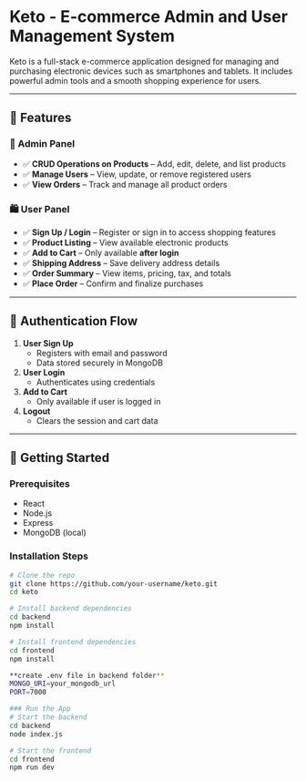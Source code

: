 # Keto - E-commerce Admin and User Management System

Keto is a full-stack e-commerce application designed for managing and purchasing electronic devices such as smartphones and tablets. It includes powerful admin tools and a smooth shopping experience for users.

---

## 🔧 Features

### 🔑 Admin Panel

- ✅ **CRUD Operations on Products** – Add, edit, delete, and list products
- ✅ **Manage Users** – View, update, or remove registered users
- ✅ **View Orders** – Track and manage all product orders

### 🛍️ User Panel

- ✅ **Sign Up / Login** – Register or sign in to access shopping features
- ✅ **Product Listing** – View available electronic products
- ✅ **Add to Cart** – Only available **after login**
- ✅ **Shipping Address** – Save delivery address details
- ✅ **Order Summary** – View items, pricing, tax, and totals
- ✅ **Place Order** – Confirm and finalize purchases

---

## 🔐 Authentication Flow

1. **User Sign Up**
   - Registers with email and password
   - Data stored securely in MongoDB
2. **User Login**
   - Authenticates using credentials
3. **Add to Cart**
   - Only available if user is logged in
4. **Logout**
   - Clears the session and cart data

---


## 🚀 Getting Started

### Prerequisites
- React 
- Node.js 
- Express
- MongoDB (local)

### Installation Steps

```bash
# Clone the repo
git clone https://github.com/your-username/keto.git
cd keto

# Install backend dependencies
cd backend
npm install

# Install frontend dependencies
cd frontend
npm install

**create .env file in backend folder** 
MONGO_URI=your_mongodb_url
PORT=7000

### Run the App 
# Start the backend
cd backend
node index.js

# Start the frontend
cd frontend
npm run dev


